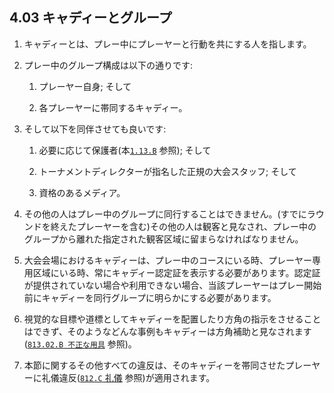 ## 4.03 キャディーとグループ

1. キャディーとは、プレー中にプレーヤーと行動を共にする人を指します。

1. プレー中のグループ構成は以下の通りです:

    1. プレーヤー自身; そして

    1. 各プレーヤーに帯同するキャディー。

1. そして以下を同伴させても良いです:

    1. 必要に応じて保護者(本[`1.13.B`](#若年者の安全) 参照); そして

    1. トーナメントディレクターが指名した正規の大会スタッフ; そして

    1. 資格のあるメディア。

1. その他の人はプレー中のグループに同行することはできません。(すでにラウンドを終えたプレーヤーを含む)その他の人は観客と見なされ、プレー中のグループから離れた指定された観客区域に留まらなければなりません。

1. 大会会場におけるキャディーは、プレー中のコースにいる時、プレーヤー専用区域にいる時、常にキャディー認定証を表示する必要があります。認定証が提供されていない場合や利用できない場合、当該プレーヤーはプレー開始前にキャディーを同行グループに明らかにする必要があります。

1. 視覚的な目標や道標としてキャディーを配置したり方角の指示をさせることはできず、そのようなどんな事例もキャディーは方角補助と見なされます([`813.02.B 不正な用具`](ordg/81392) 参照)。

1. 本節に関するその他すべての違反は、そのキャディーを帯同させたプレーヤーに礼儀違反([`812.C` 礼儀](ordg/812) 参照)が適用されます。
